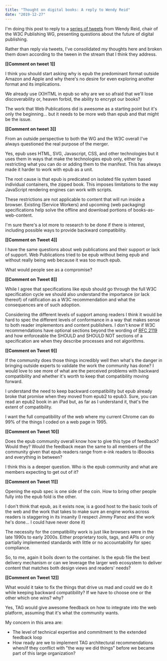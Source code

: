 ```yaml
---
title: "Thought on digital books: A reply to Wendy Reid"
date: "2019-12-27"
---
```


I'm doing this post to reply to a [series of tweets](https://twitter.com/wendy_a_reid/status/1204922559894097926) from Wendy Reid, chair of the W3C Publishing WG, presenting questions about the future of digital publishing.

Rather than reply via tweets, I've consolidated my thoughts here and broken them down according to the tween in the stream that I think they address.

**\[\[Comment on tweet 1\]\]**

I think you should start asking why is epub the predominant format outside Amazon and Apple and why there's no desire for even exploring another format and its implications.

We already use (X)HTML in epub so why are we so afraid that we'll lose discoverability or, heaven forbid, the ability to encrypt our books?

The work that Web Publications did is awesome as a starting point but it's only the beginning... but it needs to be more web than epub and that might be the issue.

**\[\[Comment on tweet 3\]\]**

From an outside perspective to both the WG and the W3C overall I've always questioned the real purpose of the merger.

Yes, epub uses HTML, SVG, Javascript, CSS, and other technologies but it uses them in ways that make the technologies epub only, either by restricting what you can do or adding them to the manifest. This has always made it harder to work with epub as a unit.

The root cause is that epub is predicated on isolated file system based individual containers, the zipped book. This imposes limitations to the way JavaScript rendering engines can work with scripts.

These restrictions are not applicable to content that will run inside a browser. Existing (Service Workers) and upcoming (web packaging) specifications help solve the offline and download portions of books-as-web-content.

I'm sure there's a lot more to research to be done if there is interest, including possible ways to provide backward compatibility.

**\[\[Comment on Tweet 4\]\]**

I have the same questions about web publications and their support or lack of support. Web Publications tried to be epub without being epub and without really being web because it was too much epub.

What would people see as a compromise?

**\[\[Comment on Tweet 8\]\]**

While I agree that specifications like epub should go through the full W3C specification cycle we should also understand the importance (or lack thereof) of ratification as a W3C recommendation and what the consequences are of such adoption.

Considering the different levels of support among readers I think it would be hard to spec the different levels of conformance in a way that makes sense to both reader implementors and content publishers. I don't know if W3C recommendations have optional sections beyond the wording of [RFC 2119](https://tools.ietf.org/html/rfc2119) and how enforceable the SHOULD and SHOULD NOT sections of a specification are when they describe processes and not algorithms.

**\[\[Comment on Tweet 9\]\]**

If the community does those things incredibly well then what's the danger in bringing outside experts to validate the work the community has done? I would love to see more of what are the perceived problems with backward compatibility and whether it's worth to keep that compatibility moving forward.

I understand the need to keep backward compatibility but epub already broke that promise when they moved from epub2 to epub3. Sure, you can read an epub2 book in an iPad but, as far as I understand it, that's the extent of compatibility.

I want the full compatibility of the web where my current Chrome can do 99% of the things I coded on a web page in 1995.

**\[\[Comment on Tweet 10\]\]**

Does the epub community overall know how to give this type of feedback? Would they? Would the feedback mean the same to all members of the community given that epub readers range from e-ink readers to iBoooks and everything in between?

I think this is a deeper question. Who is the epub community and what are members expecting to get out of it?

**\[\[Comment on Tweet 11\]\]**

Opening the epub spec is one side of the coin. How to bring other people fully into the epub fold is the other.

I don't think that epub, as it exists now, is a good host to the basic tools of the web and the work that takes to make sure an engine works across readers is staggering in its insanity (I respect Jimmy Panoz and the work he's done... I could have never done it)

The necessity for the compatibility work is just like browsers were in the late 1990s to early 2000s. Either proprietary tools, tags, and APIs or only partially implemented standards with little or no accountability for spec compliance.

So, to me, again it boils down to the container. Is the epub file the best delivery mechanism or can we leverage the larger web ecosystem to deliver content that matches both design views and readers' needs?

**\[\[Comment on Tweet 12\]\]**

What would it take to fix the things that drive us mad and could we do it while keeping backward compatibility? If we have to choose one or the other which one wins? why?

Yes, TAG would give awesome feedback on how to integrate into the web platform, assuming that it's what the community wants.

My concern in this area are:

- The level of technical expertise and commitment to the extended feedback loop
- How ready are we to implement TAG architectural recommendations when/if they conflict with "the way we did things" before we became part of this large organization?

